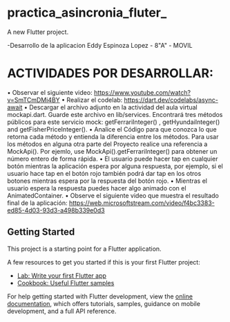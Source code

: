 # practica_asincronia_fluter_

A new Flutter project.

-Desarrollo de la aplicacion
Eddy Espinoza Lopez - 8"A" - MOVIL 

# ACTIVIDADES POR DESARROLLAR:
•	Observar el siguiente video: https://www.youtube.com/watch?v=SmTCmDMi4BY 
•	Realizar el codelab: https://dart.dev/codelabs/async-await 
•	Descargar el archivo adjunto en la actividad del aula virtual mockapi.dart. Guarde este archivo en lib/services. Encontrará tres métodos públicos para este servicio mock: getFerrariInteger() , getHyundaiInteger() and getFisherPriceInteger().
•	Analice el Código para que conozca lo que retorna cada método y entienda la diferencia entre los métodos. Para usar los métodos en alguna otra parte del Proyecto realice una referencia a MockApi(). Por ejemlo, use MockApi().getFerrariInteger() para obtener un número entero de forma rápida.
•	El usuario puede hacer tap en cualquier botón mientras la aplicación espera por alguna respuesta, por ejemplo, si el usuario hace tap en el botón rojo también podrá dar tap en los otros botones mientras espera por la respuesta del botón rojo.
•	Mientras el usuario espera la respuesta puedes hacer algo animado con el AnimatedContainer.
•	Observe el siguiente video que muestra el resultado final de la aplicación: https://web.microsoftstream.com/video/f4bc3383-ed85-4d03-93d3-a498b339e0d3 




## Getting Started

This project is a starting point for a Flutter application.

A few resources to get you started if this is your first Flutter project:

- [Lab: Write your first Flutter app](https://docs.flutter.dev/get-started/codelab)
- [Cookbook: Useful Flutter samples](https://docs.flutter.dev/cookbook)

For help getting started with Flutter development, view the
[online documentation](https://docs.flutter.dev/), which offers tutorials,
samples, guidance on mobile development, and a full API reference.
